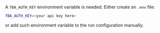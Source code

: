 A `TBA_AUTH_KEY` environment variable is needed.
Either create an `.env` file:
```bash
TBA_AUTH_KEY=<your api key here>
```
or add such environment variable to the run configuration manually.
